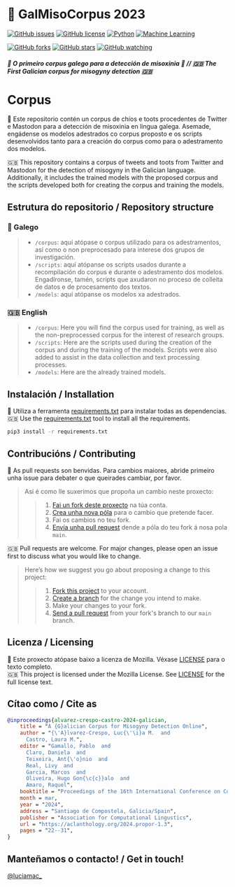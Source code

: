 # :bookmark_tabs: GalMisoCorpus 2023

[![GitHub issues](https://img.shields.io/github/issues/luciamariaalvarezcrespo/GalMisoCorpus2023)](https://github.com/luciamariaalvarezcrespo/GalMisoCorpus2023/issues) [![GitHub license](https://img.shields.io/github/license/luciamariaalvarezcrespo/GalMisoCorpus2023)](https://github.com/luciamariaalvarezcrespo/GalMisoCorpus2023/blob/main/LICENSE)
[![Python](https://img.shields.io/badge/Python-3.10-blue)](https://www.python.org/downloads/release/python-310/)
[![Machine Learning](https://img.shields.io/badge/Machine%20Learning-Scikit--learn-orange)](https://scikit-learn.org/)

[![GitHub forks](https://img.shields.io/github/forks/luciamariaalvarezcrespo/GalMisoCorpus2023)](https://github.com/luciamariaalvarezcrespo/GalMisoCorpus2023/network)
[![GitHub stars](https://img.shields.io/github/stars/luciamariaalvarezcrespo/GalMisoCorpus2023)](https://github.com/luciamariaalvarezcrespo/GalMisoCorpus2023/stargazers) [![GitHub watching](https://img.shields.io/github/watchers/luciamariaalvarezcrespo/GalMisoCorpus2023?style=social)](https://github.com/luciamariaalvarezcrespo/GalMisoCorpus2023/watchers)

##### 🐙 _O primeiro corpus galego para a detección de misoxinia_ 🐙 // 🇬🇧 _The First Galician corpus for misogyny detection_ 🇬🇧

# Corpus

🐙 Este repositorio contén un corpus de chíos e toots procedentes de Twitter e Mastodon para a detección de misoxinia en lingua galega. Asemade, engádense os modelos adestrados co corpus proposto e os scripts desenvolvidos tanto para a creación do corpus como para o adestramento dos modelos.  

🇬🇧 This repository contains a corpus of tweets and toots from Twitter and Mastodon for the detection of misogyny in the Galician language. Additionally, it includes the trained models with the proposed corpus and the scripts developed both for creating the corpus and training the models.

## Estrutura do repositorio / Repository structure

### 🐙 Galego

> - `/corpus`: aquí atópase o corpus utilizado para os adestramentos, así como o non preprocesado para interese dos grupos de investigación.
> - `/scripts`: aquí atópanse os scripts usados durante a recompilación do corpus e durante o adestramento dos modelos. Engadíronse, tamén, scripts que axudaron no proceso de colleita de datos e de procesamento dos textos.
> - `/models`: aquí atópanse os modelos xa adestrados.

### 🇬🇧 English

> - `/corpus`: Here you will find the corpus used for training, as well as the non-preprocessed corpus for the interest of research groups.
> - `/scripts`: Here are the scripts used during the creation of the corpus and during the training of the models. Scripts were also added to assist in the data collection and text processing processes.
> - `/models`: Here are the already trained models.

## Instalación / Installation
🐙 Utiliza a ferramenta [requirements.txt](https://github.com/luciamariaalvarezcrespo/GalMisoCorpus2023/blob/main/requirements.txt) para instalar todas as dependencias.  
🇬🇧 Use the [requirements.txt](https://github.com/luciamariaalvarezcrespo/GalMisoCorpus2023/blob/main/requirements.txt) tool to install all the requirements.   

```bash
pip3 install -r requirements.txt
```

## Contribucións / Contributing
🐙 As pull requests son benvidas. Para cambios maiores, abride primeiro unha issue para debater o que queirades cambiar, por favor.  

> Así é como lle suxerimos que propoña un cambio neste proxecto:
>
> > 1. [Fai un fork deste proxecto][fork] na túa conta.
> > 2. [Crea unha nova póla][branch] para o cambio que pretende facer.
> > 3. Fai os cambios no teu fork.
> > 4. [Envía unha pull request][pr] dende a póla do teu fork á nosa pola `main`.

🇬🇧 Pull requests are welcome. For major changes, please open an issue first to discuss what you would like to change.  

> Here’s how we suggest you go about proposing a change to this project:  
>
>> 1. [Fork this project][fork] to your account.
>> 2. [Create a branch][branch] for the change you intend to make.
>> 3. Make your changes to your fork.
>> 4. [Send a pull request][pr] from your fork's branch to our `main` branch.

[fork]: https://help.github.com/articles/fork-a-repo/
[branch]: https://help.github.com/articles/creating-and-deleting-branches-within-your-repository
[pr]: https://help.github.com/articles/using-pull-requests/

## Licenza / Licensing

🐙 Este proxecto atópase baixo a licenza de Mozilla. Véxase [LICENSE](https://github.com/luciamariaalvarezcrespo/GalMisoCorpus2023/blob/main/LICENSE) para o texto completo.  
🇬🇧 This project is licensed under the Mozilla License. See [LICENSE](https://github.com/luciamariaalvarezcrespo/GalMisoCorpus2023/blob/main/LICENSE) for the full license text.

## Cítao como / Cite as
```bib
@inproceedings{alvarez-crespo-castro-2024-galician,
    title = "A {G}alician Corpus for Misogyny Detection Online",
    author = "{\'A}lvarez-Crespo, Luc{\'\i}a M.  and
      Castro, Laura M.",
    editor = "Gamallo, Pablo  and
      Claro, Daniela  and
      Teixeira, Ant{\'o}nio  and
      Real, Livy  and
      Garcia, Marcos  and
      Oliveira, Hugo Gon{\c{c}}alo  and
      Amaro, Raquel",
    booktitle = "Proceedings of the 16th International Conference on Computational Processing of Portuguese",
    month = mar,
    year = "2024",
    address = "Santiago de Compostela, Galicia/Spain",
    publisher = "Association for Computational Lingustics",
    url = "https://aclanthology.org/2024.propor-1.3",
    pages = "22--31",
}
```

## Manteñamos o contacto! / Get in touch! 
[@luciamac_](https://www.twitter.com/luciamac_)
